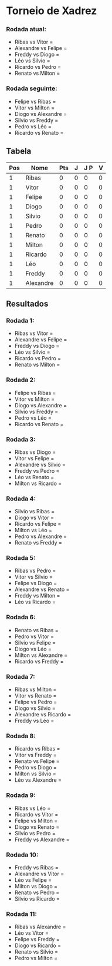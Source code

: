 # Torneio de Xadrez
### Rodada atual:
* Ribas vs Vitor = 
* Alexandre vs Felipe = 
* Freddy vs Diogo = 
* Léo vs Silvio = 
* Ricardo vs Pedro = 
* Renato vs Milton = 

### Rodada seguinte:
* Felipe vs Ribas = 
* Vitor vs Milton = 
* Diogo vs Alexandre = 
* Silvio vs Freddy = 
* Pedro vs Léo = 
* Ricardo vs Renato = 

## Tabela

| Pos | Nome | Pts | J | J P | V |
| --- | --- | --- | --- | --- | --- |
| 1 | Ribas | 0 | 0 | 0 | 0 |
| 1 | Vitor | 0 | 0 | 0 | 0 |
| 1 | Felipe | 0 | 0 | 0 | 0 |
| 1 | Diogo | 0 | 0 | 0 | 0 |
| 1 | Silvio | 0 | 0 | 0 | 0 |
| 1 | Pedro | 0 | 0 | 0 | 0 |
| 1 | Renato | 0 | 0 | 0 | 0 |
| 1 | Milton | 0 | 0 | 0 | 0 |
| 1 | Ricardo | 0 | 0 | 0 | 0 |
| 1 | Léo | 0 | 0 | 0 | 0 |
| 1 | Freddy | 0 | 0 | 0 | 0 |
| 1 | Alexandre | 0 | 0 | 0 | 0 |

## Resultados
### Rodada 1:
* Ribas vs Vitor = 
* Alexandre vs Felipe = 
* Freddy vs Diogo = 
* Léo vs Silvio = 
* Ricardo vs Pedro = 
* Renato vs Milton = 

### Rodada 2:
* Felipe vs Ribas = 
* Vitor vs Milton = 
* Diogo vs Alexandre = 
* Silvio vs Freddy = 
* Pedro vs Léo = 
* Ricardo vs Renato = 

### Rodada 3:
* Ribas vs Diogo = 
* Vitor vs Felipe = 
* Alexandre vs Silvio = 
* Freddy vs Pedro = 
* Léo vs Renato = 
* Milton vs Ricardo = 

### Rodada 4:
* Silvio vs Ribas = 
* Diogo vs Vitor = 
* Ricardo vs Felipe = 
* Milton vs Léo = 
* Pedro vs Alexandre = 
* Renato vs Freddy = 

### Rodada 5:
* Ribas vs Pedro = 
* Vitor vs Silvio = 
* Felipe vs Diogo = 
* Alexandre vs Renato = 
* Freddy vs Milton = 
* Léo vs Ricardo = 

### Rodada 6:
* Renato vs Ribas = 
* Pedro vs Vitor = 
* Silvio vs Felipe = 
* Diogo vs Léo = 
* Milton vs Alexandre = 
* Ricardo vs Freddy = 

### Rodada 7:
* Ribas vs Milton = 
* Vitor vs Renato = 
* Felipe vs Pedro = 
* Diogo vs Silvio = 
* Alexandre vs Ricardo = 
* Freddy vs Léo = 

### Rodada 8:
* Ricardo vs Ribas = 
* Vitor vs Freddy = 
* Renato vs Felipe = 
* Pedro vs Diogo = 
* Milton vs Silvio = 
* Léo vs Alexandre = 

### Rodada 9:
* Ribas vs Léo = 
* Ricardo vs Vitor = 
* Felipe vs Milton = 
* Diogo vs Renato = 
* Silvio vs Pedro = 
* Freddy vs Alexandre = 

### Rodada 10:
* Freddy vs Ribas = 
* Alexandre vs Vitor = 
* Léo vs Felipe = 
* Milton vs Diogo = 
* Renato vs Pedro = 
* Silvio vs Ricardo = 

### Rodada 11:
* Ribas vs Alexandre = 
* Léo vs Vitor = 
* Felipe vs Freddy = 
* Diogo vs Ricardo = 
* Renato vs Silvio = 
* Pedro vs Milton = 

